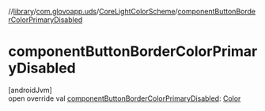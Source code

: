//[library](../../../index.md)/[com.glovoapp.uds](../index.md)/[CoreLightColorScheme](index.md)/[componentButtonBorderColorPrimaryDisabled](component-button-border-color-primary-disabled.md)

# componentButtonBorderColorPrimaryDisabled

[androidJvm]\
open override val [componentButtonBorderColorPrimaryDisabled](component-button-border-color-primary-disabled.md): [Color](https://developer.android.com/reference/kotlin/androidx/compose/ui/graphics/Color.html)
